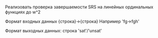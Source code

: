 Реализовать проверка завершаемости SRS на линейных ординальных функциях до w^2

Формат входных данных {строка}->{строка}
Например 'fg->fgh'

Формат выходных данных: строка 'sat'/'unsat'
